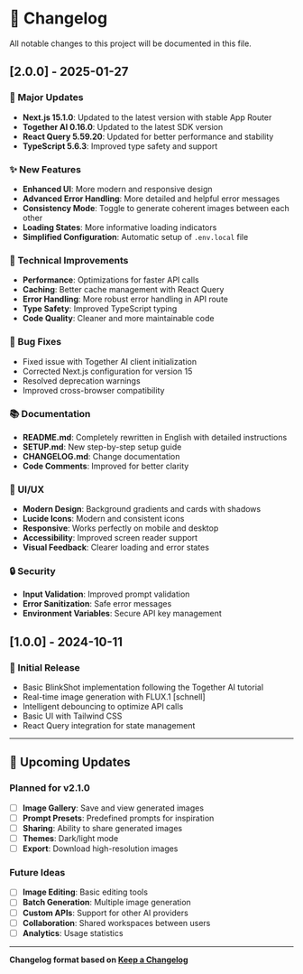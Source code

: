 # 📝 Changelog

All notable changes to this project will be documented in this file.

## [2.0.0] - 2025-01-27

### 🚀 Major Updates
- **Next.js 15.1.0**: Updated to the latest version with stable App Router
- **Together AI 0.16.0**: Updated to the latest SDK version
- **React Query 5.59.20**: Updated for better performance and stability
- **TypeScript 5.6.3**: Improved type safety and support

### ✨ New Features
- **Enhanced UI**: More modern and responsive design
- **Advanced Error Handling**: More detailed and helpful error messages
- **Consistency Mode**: Toggle to generate coherent images between each other
- **Loading States**: More informative loading indicators
- **Simplified Configuration**: Automatic setup of `.env.local` file

### 🔧 Technical Improvements
- **Performance**: Optimizations for faster API calls
- **Caching**: Better cache management with React Query
- **Error Handling**: More robust error handling in API route
- **Type Safety**: Improved TypeScript typing
- **Code Quality**: Cleaner and more maintainable code

### 🐛 Bug Fixes
- Fixed issue with Together AI client initialization
- Corrected Next.js configuration for version 15
- Resolved deprecation warnings
- Improved cross-browser compatibility

### 📚 Documentation
- **README.md**: Completely rewritten in English with detailed instructions
- **SETUP.md**: New step-by-step setup guide
- **CHANGELOG.md**: Change documentation
- **Code Comments**: Improved for better clarity

### 🎨 UI/UX
- **Modern Design**: Background gradients and cards with shadows
- **Lucide Icons**: Modern and consistent icons
- **Responsive**: Works perfectly on mobile and desktop
- **Accessibility**: Improved screen reader support
- **Visual Feedback**: Clearer loading and error states

### 🔒 Security
- **Input Validation**: Improved prompt validation
- **Error Sanitization**: Safe error messages
- **Environment Variables**: Secure API key management

## [1.0.0] - 2024-10-11

### 🎉 Initial Release
- Basic BlinkShot implementation following the Together AI tutorial
- Real-time image generation with FLUX.1 [schnell]
- Intelligent debouncing to optimize API calls
- Basic UI with Tailwind CSS
- React Query integration for state management

---

## 🔮 Upcoming Updates

### Planned for v2.1.0
- [ ] **Image Gallery**: Save and view generated images
- [ ] **Prompt Presets**: Predefined prompts for inspiration
- [ ] **Sharing**: Ability to share generated images
- [ ] **Themes**: Dark/light mode
- [ ] **Export**: Download high-resolution images

### Future Ideas
- [ ] **Image Editing**: Basic editing tools
- [ ] **Batch Generation**: Multiple image generation
- [ ] **Custom APIs**: Support for other AI providers
- [ ] **Collaboration**: Shared workspaces between users
- [ ] **Analytics**: Usage statistics

---

**Changelog format based on [Keep a Changelog](https://keepachangelog.com/)** 